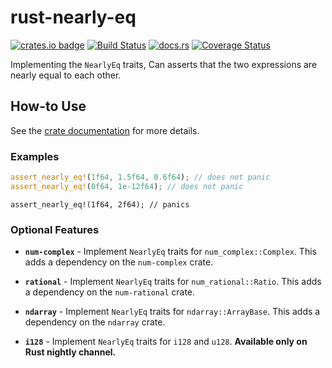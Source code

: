 # rust-nearly-eq
[![crates.io badge](https://img.shields.io/crates/v/nearly-eq.svg)](https://crates.io/crates/nearly-eq)
[![Build Status](https://travis-ci.org/chalharu/rust-nearly-eq.svg?branch=master)](https://travis-ci.org/chalharu/rust-nearly-eq)
[![docs.rs](https://docs.rs/nearly_eq/badge.svg)](https://docs.rs/nearly_eq)
[![Coverage Status](https://coveralls.io/repos/github/chalharu/rust-nearly-eq/badge.svg?branch=master)](https://coveralls.io/github/chalharu/rust-nearly-eq?branch=master)

Implementing the `NearlyEq` traits, Can asserts that the two expressions are nearly equal to each other.

## How-to Use
See the [crate documentation](https://docs.rs/nearly_eq/) for more details.

### Examples

```rust
assert_nearly_eq!(1f64, 1.5f64, 0.6f64); // does not panic
assert_nearly_eq!(0f64, 1e-12f64); // does not panic
```

```rust:should_panic
assert_nearly_eq!(1f64, 2f64); // panics
```

### Optional Features

- **`num-complex`** - Implement `NearlyEq` traits for `num_complex::Complex`. This adds a dependency on the `num-complex` crate.

- **`rational`** - Implement `NearlyEq` traits for `num_rational::Ratio`. This adds a dependency on the `num-rational` crate.

- **`ndarray`** - Implement `NearlyEq` traits for `ndarray::ArrayBase`. This adds a dependency on the `ndarray` crate.

- **`i128`** - Implement `NearlyEq` traits for `i128` and `u128`. **Available only on Rust nightly channel.**
